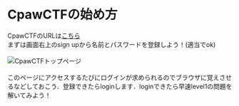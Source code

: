 # CpawCTFの始め方
CpawCTFのURLは[こちら](https://ctf.cpaw.site/)    
まずは画面右上のsign upから名前とパスワードを登録しよう！(適当でok)<br><br>
![CpawCTFトップページ](https://user-images.githubusercontent.com/64766627/165461148-df9f3470-deb9-4343-8bb8-6745b685ee92.png)<br><br>
このページにアクセスするたびにログインが求められるのでブラウザに覚えさせるなどしておこう．登録できたらloginします．loginできたら早速level1の問題を解いてみよう！